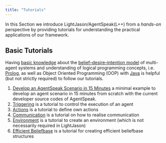 ```yaml
---
title: "Tutorials"
---
```


In this Section we introduce LightJason/AgentSpeak(L++) from a *hands-on* perspective by providing tutorials for understanding the practical applications of our framework.

## Basic Tutorials

Having [basic knowledge](/knowledgebase) about the [belief–desire–intention model](https://en.wikipedia.org/wiki/Belief%E2%80%93desire%E2%80%93intention_software_model) of multi-agent systems and understanding of logical programming concepts, i.e. [Prolog](https://en.wikipedia.org/wiki/Prolog), as well as Object Oriented Programming (OOP) with [Java](https://docs.oracle.com/javase/tutorial/) is helpful (but not strictly required) to follow our tutorials.


1. [Develop an AgentSpeak Scenario in 15 Minutes](agentspeak-in-fifteen-minutes) a minimal example to develop an agent scenario in 15 minutes from scratch with the current developer source codes of AgentSpeak.
2. [Triggering](trigger) is a tutorial to control the execution of an agent
3. [Actions](actions) is a tutorial to define own actions
4. [Communication](communication) is a tutorial on how to realise communication
5. [Environment](environment) is a tutorial to create an environment (which is not necessarily required in LightJason)
6. [Efficient Beliefbase](efficient-beliefbase) is a tutorial for creating efficient beliefbase structures

